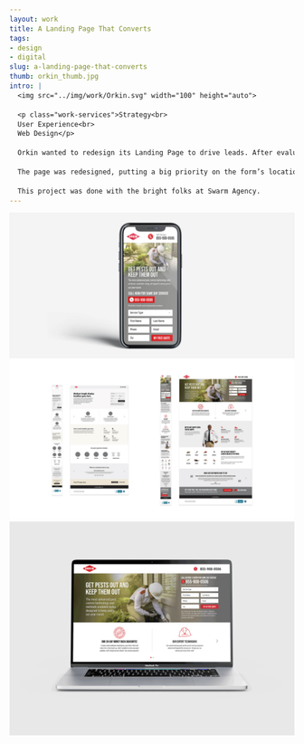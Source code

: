 ```yaml
---
layout: work
title: A Landing Page That Converts
tags:
- design
- digital
slug: a-landing-page-that-converts
thumb: orkin_thumb.jpg
intro: |
  <img src="../img/work/Orkin.svg" width="100" height="auto">

  <p class="work-services">Strategy<br>
  User Experience<br>
  Web Design</p>

  Orkin wanted to redesign its Landing Page to drive leads. After evaluating the user experience on the existing landing page, some common problems stood out. The page wasn’t focused on conversion, the user had lots of ways to exit the page, the value proposition wasn’t clear, and it was hard to submit a form.

  The page was redesigned, putting a big priority on the form’s location in the hero and ease of accessing it from anywhere on the page by including a sticky CTA at the bottom of the browser window. The results were clear. Form fills increased by 109%.

  This project was done with the bright folks at Swarm Agency.
---
```


![](../img/work/orkin_1.jpg)
![](../img/work/orkin_2.jpg)
![](../img/work/orkin_3.gif)
